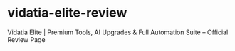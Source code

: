 # vidatia-elite-review
Vidatia Elite | Premium Tools, AI Upgrades &amp; Full Automation Suite – Official Review Page
